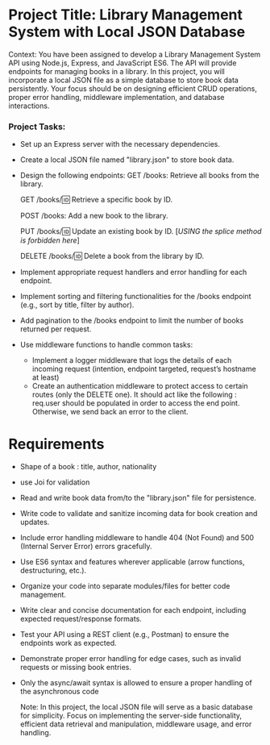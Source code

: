 # Project Title: Library Management System with Local JSON Database

Context: You have been assigned to develop a Library Management System API using Node.js, Express, and JavaScript ES6. The API will provide endpoints for managing books in a library. In this project, you will incorporate a local JSON file as a simple database to store book data persistently. Your focus should be on designing efficient CRUD operations, proper error handling, middleware implementation, and database interactions.

### Project Tasks:

- Set up an Express server with the necessary dependencies.

- Create a local JSON file named "library.json" to store book data.
- Design the following endpoints:
  GET /books: Retrieve all books from the library.

  GET /books/:id: Retrieve a specific book by ID.

  POST /books: Add a new book to the library.

  PUT /books/:id: Update an existing book by ID. [*USING the splice method is forbidden here*]

  DELETE /books/:id: Delete a book from the library by ID.

- Implement appropriate request handlers and error handling for each endpoint.

- Implement sorting and filtering functionalities for the /books endpoint (e.g., sort by title, filter by author).
- Add pagination to the /books endpoint to limit the number of books returned per request.

- Use middleware functions to handle common tasks:
  - Implement a logger middleware that logs the details of each incoming request (intention, endpoint targeted, request’s hostname at least)
  - Create an authentication middleware to protect access to certain routes (only the DELETE one). It should act like the following : req.user should be populated in order to access the end point. Otherwise, we send back an error to the client.

# Requirements

- Shape of a book : title, author, nationality
- use Joi for validation
- Read and write book data from/to the "library.json" file for persistence.
- Write code to validate and sanitize incoming data for book creation and updates.
- Include error handling middleware to handle 404 (Not Found) and 500 (Internal Server Error) errors gracefully.
- Use ES6 syntax and features wherever applicable (arrow functions, destructuring, etc.).
- Organize your code into separate modules/files for better code management.
- Write clear and concise documentation for each endpoint, including expected request/response formats.
- Test your API using a REST client (e.g., Postman) to ensure the endpoints work as expected.
- Demonstrate proper error handling for edge cases, such as invalid requests or missing book entries.
- Only the async/await syntax is allowed to ensure a proper handling of the asynchronous code 

  Note: In this project, the local JSON file will serve as a basic database for simplicity. Focus on implementing the server-side functionality, efficient data retrieval and manipulation, middleware usage, and error handling.
